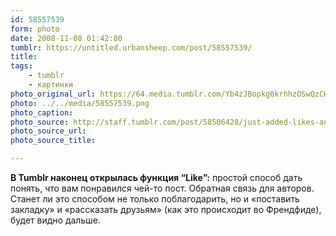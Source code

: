 ```yaml
---
id: 58557539
form: photo
date: 2008-11-08 01:42:00
tumblr: https://untitled.urbansheep.com/post/58557539/
title:
tags:
    - tumblr
    - картинки
photo_original_url: https://64.media.tumblr.com/Yb4zJBopkg0krhhzOSwQzCHSo1_500.png
photo: ../../media/58557539.png
photo_caption:
photo_source: http://staff.tumblr.com/post/58506428/just-added-likes-an-easy-way-to-let-people-know
photo_source_url:
photo_source_title:

---
```


<p><b>В Tumblr наконец открылась функция “Like”:</b>&nbsp;простой способ дать понять, что вам понравился чей-то пост. Обратная связь для авторов. Станет ли это способом не только поблагодарить, но и «поставить закладку» и «рассказать друзьям» (как это происходит во Френдфиде), будет видно дальше.</p>

